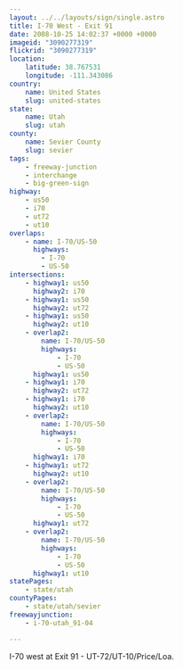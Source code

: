 ```yaml
---
layout: ../../layouts/sign/single.astro
title: I-70 West - Exit 91
date: 2008-10-25 14:02:37 +0000 +0000
imageid: "3090277319"
flickrid: "3090277319"
location:
    latitude: 38.767531
    longitude: -111.343086
country:
    name: United States
    slug: united-states
state:
    name: Utah
    slug: utah
county:
    name: Sevier County
    slug: sevier
tags:
    - freeway-junction
    - interchange
    - big-green-sign
highway:
    - us50
    - i70
    - ut72
    - ut10
overlaps:
    - name: I-70/US-50
      highways:
        - I-70
        - US-50
intersections:
    - highway1: us50
      highway2: i70
    - highway1: us50
      highway2: ut72
    - highway1: us50
      highway2: ut10
    - overlap2:
        name: I-70/US-50
        highways:
            - I-70
            - US-50
      highway1: us50
    - highway1: i70
      highway2: ut72
    - highway1: i70
      highway2: ut10
    - overlap2:
        name: I-70/US-50
        highways:
            - I-70
            - US-50
      highway1: i70
    - highway1: ut72
      highway2: ut10
    - overlap2:
        name: I-70/US-50
        highways:
            - I-70
            - US-50
      highway1: ut72
    - overlap2:
        name: I-70/US-50
        highways:
            - I-70
            - US-50
      highway1: ut10
statePages:
    - state/utah
countyPages:
    - state/utah/sevier
freewayjunction:
    - i-70-utah_91-04

---
```

I-70 west at Exit 91 - UT-72/UT-10/Price/Loa.